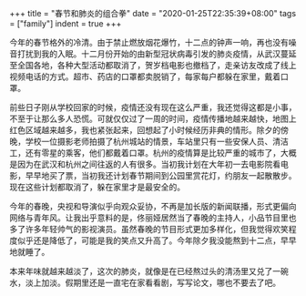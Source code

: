 +++
title = "春节和肺炎的组合拳"
date = "2020-01-25T22:35:39+08:00"
tags = ["family"]
indent = true
+++

今年的春节格外的冷清。由于禁止燃放烟花爆竹，十二点的钟声一响，再也没有噪音打扰到我的入眠。十二月份开始的由新型冠状病毒引发的肺炎疫情，从武汉蔓延至全国各地，各种大型活动都取消了，贺岁档电影也撤档了，走亲访友改成了线上视频电话的方式。超市、药店的口罩都卖脱销了，每家每户都躲在家里，戴着口罩。

前些日子刚从学校回家的时候，疫情还没有现在这么严重，我还觉得这都是小事，不至于让那么多人恐慌。可就仅仅过了一周的时间，疫情传播地越来越快，地图上红色区域越来越多，我也紧张起来，回想起了小时候经历非典的情形。除夕的傍晚，学校一位摄影老师拍摄了杭州城站的情景，车站里只有一些安保人员、清洁工，还有零星的乘客，他们都戴着口罩。杭州的疫情算是比较严重的城市了，大概是因为在武汉和杭州之间往返的人有很多。当初我计划在大年初一去电影院看电影，早早地买了票，当初我还计划春节期间到公园里赏花灯，约朋友一起散散步。现在这些计划都取消了，躲在家里才是最安全的。

今年的春晚，央视和导演似乎向观众妥协，不再是加长版的新闻联播，形式更偏向网络与青年风。让我出乎意料的是，佟丽娅居然当了春晚的主持人，小品节目里也多了许多年轻帅气的影视演员。虽然春晚的节目形式更加多样化，但我觉得欢笑程度似乎还是降低了，可能是我的笑点又升高了。今年除夕我没能熬到十二点，早早地就睡了。

本来年味就越来越淡了，这次的肺炎，就像是在已经熬过头的清汤里又兑了一碗水，淡上加淡。假期里还是一直宅在家看看剧，写写论文，哪也不要去了吧。